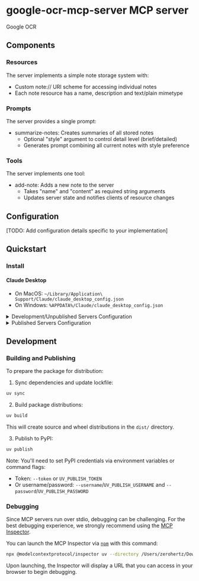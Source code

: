 # google-ocr-mcp-server MCP server

Google OCR

## Components

### Resources

The server implements a simple note storage system with:

- Custom note:// URI scheme for accessing individual notes
- Each note resource has a name, description and text/plain mimetype

### Prompts

The server provides a single prompt:

- summarize-notes: Creates summaries of all stored notes
  - Optional "style" argument to control detail level (brief/detailed)
  - Generates prompt combining all current notes with style preference

### Tools

The server implements one tool:

- add-note: Adds a new note to the server
  - Takes "name" and "content" as required string arguments
  - Updates server state and notifies clients of resource changes

## Configuration

[TODO: Add configuration details specific to your implementation]

## Quickstart

### Install

#### Claude Desktop

- On MacOS: `~/Library/Application\ Support/Claude/claude_desktop_config.json`
- On Windows: `%APPDATA%/Claude/claude_desktop_config.json`

<details>
  <summary>Development/Unpublished Servers Configuration</summary>

```
"mcpServers": {
  "google-ocr-mcp-server": {
    "command": "uv",
    "args": [
      "--directory",
      "/Users/zerohertz/Downloads/google-ocr-mcp-server",
      "run",
      "google-ocr-mcp-server"
    ]
  }
}
```

</details>

<details>
  <summary>Published Servers Configuration</summary>

```
"mcpServers": {
  "google-ocr-mcp-server": {
    "command": "uvx",
    "args": [
      "google-ocr-mcp-server"
    ]
  }
}
```

</details>

## Development

### Building and Publishing

To prepare the package for distribution:

1. Sync dependencies and update lockfile:

```bash
uv sync
```

2. Build package distributions:

```bash
uv build
```

This will create source and wheel distributions in the `dist/` directory.

3. Publish to PyPI:

```bash
uv publish
```

Note: You'll need to set PyPI credentials via environment variables or command flags:

- Token: `--token` or `UV_PUBLISH_TOKEN`
- Or username/password: `--username`/`UV_PUBLISH_USERNAME` and `--password`/`UV_PUBLISH_PASSWORD`

### Debugging

Since MCP servers run over stdio, debugging can be challenging. For the best debugging
experience, we strongly recommend using the [MCP Inspector](https://github.com/modelcontextprotocol/inspector).

You can launch the MCP Inspector via [`npm`](https://docs.npmjs.com/downloading-and-installing-node-js-and-npm) with this command:

```bash
npx @modelcontextprotocol/inspector uv --directory /Users/zerohertz/Downloads/google-ocr-mcp-server run google-ocr-mcp-server
```

Upon launching, the Inspector will display a URL that you can access in your browser to begin debugging.
